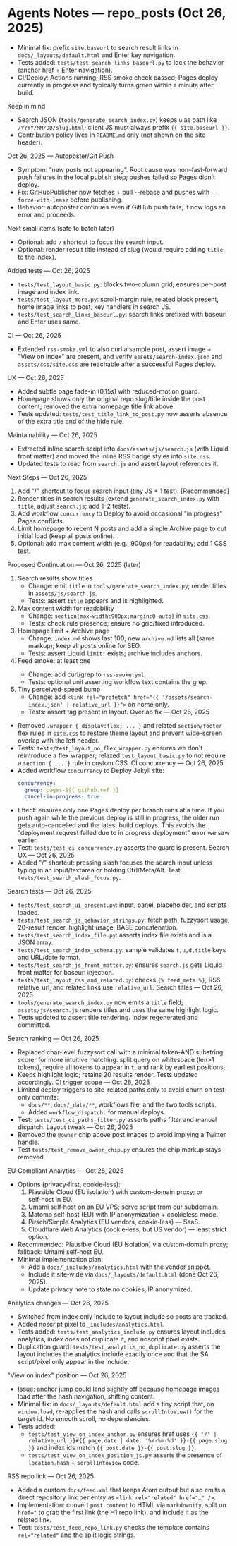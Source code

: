 # Agents Notes — repo_posts (Oct 26, 2025)

- Minimal fix: prefix `site.baseurl` to search result links in `docs/_layouts/default.html` and Enter key navigation.
- Tests added: `tests/test_search_links_baseurl.py` to lock the behavior (anchor href + Enter navigation).
- CI/Deploy: Actions running; RSS smoke check passed; Pages deploy currently in progress and typically turns green within a minute after build.

Keep in mind
- Search JSON (`tools/generate_search_index.py`) keeps `u` as path like `/YYYY/MM/DD/slug.html`; client JS must always prefix `{{ site.baseurl }}`.
- Contribution policy lives in `README.md` only (not shown on the site header).

Oct 26, 2025 — Autoposter/Git Push
- Symptom: “new posts not appearing”. Root cause was non–fast‑forward push failures in the local publish step; pushes failed so Pages didn’t deploy.
- Fix: GitHubPublisher now fetches + pull --rebase and pushes with `--force-with-lease` before publishing.
- Behavior: autoposter continues even if GitHub push fails; it now logs an error and proceeds.

Next small items (safe to batch later)
- Optional: add `/` shortcut to focus the search input.
- Optional: render result title instead of slug (would require adding `title` to the index).

Added tests — Oct 26, 2025
- `tests/test_layout_basic.py`: blocks two-column grid; ensures per-post image and index link.
- `tests/test_layout_more.py`: scroll-margin rule, related block present, home image links to post, key handlers in search JS.
- `tests/test_search_links_baseurl.py`: search links prefixed with baseurl and Enter uses same.

CI — Oct 26, 2025
- Extended `rss-smoke.yml` to also curl a sample post, assert image + "View on index" are present, and verify `assets/search-index.json` and `assets/css/site.css` are reachable after a successful Pages deploy.

UX — Oct 26, 2025
- Added subtle page fade-in (0.15s) with reduced-motion guard.
- Homepage shows only the original repo slug/title inside the post content; removed the extra homepage title link above.
- Tests updated: `tests/test_title_link_to_post.py` now asserts absence of the extra title and of the hide rule.

Maintainability — Oct 26, 2025
- Extracted inline search script into `docs/assets/js/search.js` (with Liquid front matter) and moved the inline RSS badge styles into `site.css`.
- Updated tests to read from `search.js` and assert layout references it.

Next Steps — Oct 26, 2025
1) Add "/" shortcut to focus search input (tiny JS + 1 test). [Recommended]
2) Render titles in search results (extend `generate_search_index.py` with `title`, adjust `search.js`; add 1–2 tests).
3) Add workflow `concurrency` to Deploy to avoid occasional "in progress" Pages conflicts.
4) Limit homepage to recent N posts and add a simple Archive page to cut initial load (keep all posts online).
5) Optional: add max content width (e.g., 900px) for readability; add 1 CSS test.

Proposed Continuation — Oct 26, 2025 (later)
1) Search results show titles
   - Change: emit `title` in `tools/generate_search_index.py`; render titles in `assets/js/search.js`.
   - Tests: assert `title` appears and is highlighted.
2) Max content width for readability
   - Change: `section{max-width:900px;margin:0 auto}` in `site.css`.
   - Tests: check rule presence; ensure no grid/fixed introduced.
3) Homepage limit + Archive page
   - Change: `index.md` shows last 100; new `archive.md` lists all (same markup); keep all posts online for SEO.
   - Tests: assert Liquid `limit:` exists; archive includes anchors.
4) Feed smoke: at least one <entry>
   - Change: add curl/grep to `rss-smoke.yml`.
   - Tests: optional unit asserting workflow text contains the grep.
5) Tiny perceived-speed bump
   - Change: add `<link rel="prefetch" href="{{ '/assets/search-index.json' | relative_url }}">` on home only.
   - Tests: assert tag present in layout.
Overlap fix — Oct 26, 2025
- Removed `.wrapper { display:flex; ... }` and related `section/footer` flex rules in `site.css` to restore theme layout and prevent wide-screen overlap with the left header.
- Tests: `tests/test_layout_no_flex_wrapper.py` ensures we don't reintroduce a flex wrapper; relaxed `test_layout_basic.py` to not require a `section { ... }` rule in custom CSS.
CI concurrency — Oct 26, 2025
- Added workflow `concurrency` to Deploy Jekyll site:
  ```yaml
  concurrency:
    group: pages-${{ github.ref }}
    cancel-in-progress: true
  ```
- Effect: ensures only one Pages deploy per branch runs at a time. If you push again while the previous deploy is still in progress, the older run gets auto-cancelled and the latest build deploys. This avoids the “deployment request failed due to in progress deployment” error we saw earlier.
- Test: `tests/test_ci_concurrency.py` asserts the guard is present.
Search UX — Oct 26, 2025
- Added "/" shortcut: pressing slash focuses the search input unless typing in an input/textarea or holding Ctrl/Meta/Alt. Test: `tests/test_search_slash_focus.py`.

Search tests — Oct 26, 2025
- `tests/test_search_ui_present.py`: input, panel, placeholder, and scripts loaded.
- `tests/test_search_js_behavior_strings.py`: fetch path, fuzzysort usage, 20-result render, highlight usage, BASE concatenation.
- `tests/test_search_index_file.py`: asserts index file exists and is a JSON array.
- `tests/test_search_index_schema.py`: sample validates `t,u,d,title` keys and URL/date format.
- `tests/test_search_js_front_matter.py`: ensures `search.js` gets Liquid front matter for baseurl injection.
- `tests/test_layout_rss_and_related.py`: checks `{% feed_meta %}`, RSS relative_url, and related links use `relative_url`.
Search titles — Oct 26, 2025
- `tools/generate_search_index.py` now emits a `title` field; `assets/js/search.js` renders titles and uses the same highlight logic.
- Tests updated to assert title rendering. Index regenerated and committed.

Search ranking — Oct 26, 2025
- Replaced char-level fuzzysort call with a minimal token-AND substring scorer for more intuitive matching: split query on whitespace (len>1 tokens), require all tokens to appear in `t`, and rank by earliest positions.
- Keeps highlight logic; retains 20 results render. Tests updated accordingly.
CI trigger scope — Oct 26, 2025
- Limited deploy triggers to site-related paths only to avoid churn on test-only commits:
  - `docs/**`, `docs/_data/**`, workflows file, and the two tools scripts.
  - Added `workflow_dispatch:` for manual deploys.
- Test: `tests/test_ci_paths_filter.py` asserts paths filter and manual dispatch.
Layout tweak — Oct 26, 2025
- Removed the `@owner` chip above post images to avoid implying a Twitter handle.
- Test `tests/test_remove_owner_chip.py` ensures the chip markup stays removed.

EU‑Compliant Analytics — Oct 26, 2025
- Options (privacy‑first, cookie‑less):
  1) Plausible Cloud (EU isolation) with custom‑domain proxy; or self‑host in EU.
  2) Umami self‑host on an EU VPS; serve script from our subdomain.
  3) Matomo self‑host (EU) with IP anonymization + cookieless mode.
  4) Pirsch/Simple Analytics (EU vendors, cookie‑less) — SaaS.
  5) Cloudflare Web Analytics (cookie‑less, but US vendor) — least strict option.
- Recommended: Plausible Cloud (EU isolation) via custom‑domain proxy; fallback: Umami self‑host EU.
- Minimal implementation plan:
  - Add a `docs/_includes/analytics.html` with the vendor snippet.
  - Include it site‑wide via `docs/_layouts/default.html` (done Oct 26, 2025).
  - Update privacy note to state no cookies, IP anonymized.

Analytics changes — Oct 26, 2025
- Switched from index‑only include to layout include so posts are tracked.
- Added noscript pixel to `_includes/analytics.html`.
- Tests added: `tests/test_analytics_include.py` ensures layout includes analytics, index does not duplicate it, and noscript pixel exists.
- Duplication guard: `tests/test_analytics_no_duplicate.py` asserts the layout includes the analytics include exactly once and that the SA script/pixel only appear in the include.

"View on index" position — Oct 26, 2025
- Issue: anchor jump could land slightly off because homepage images load after the hash navigation, shifting content.
- Minimal fix: in `docs/_layouts/default.html` add a tiny script that, on `window.load`, re-applies the hash and calls `scrollIntoView()` for the target id. No smooth scroll, no dependencies.
- Tests added:
  - `tests/test_view_on_index_anchor.py` ensures href uses `{{ '/' | relative_url }}#{{ page.date | date: '%Y-%m-%d' }}-{{ page.slug }}` and index ids match `{{ post.date }}-{{ post.slug }}`.
  - `tests/test_view_on_index_position_js.py` asserts the presence of `location.hash` + `scrollIntoView` code.

RSS repo link — Oct 26, 2025
- Added a custom `docs/feed.xml` that keeps Atom output but also emits a direct repository link per entry as `<link rel="related" href="…" />`.
- Implementation: convert `post.content` to HTML via `markdownify`, split on `href="` to grab the first link (the H1 repo link), and include it as the related link.
- Test: `tests/test_feed_repo_link.py` checks the template contains `rel="related"` and the split logic strings.
